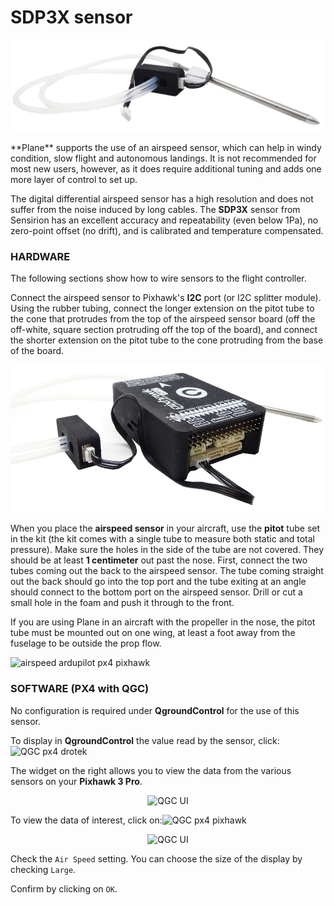 # SDP3X sensor

![sdp33 sensirion](../../../images/sdp33.JPG)

<p class="text-justify">**Plane** supports the use of an airspeed sensor, which can help in windy condition, slow flight and autonomous landings. It is not recommended for most new users, however, as it does require additional tuning and adds one more layer of control to set up.

The digital differential airspeed sensor has a high resolution and does not suffer from the noise induced by long cables. The **SDP3X** sensor from Sensirion has an excellent accuracy and repeatability (even below 1Pa), no zero-point offset (no drift), and is calibrated and temperature compensated.</p>



### HARDWARE

The following sections show how to wire sensors to the flight controller.

Connect the airspeed sensor to Pixhawk's **I2C** port \(or I2C splitter module\). Using the rubber tubing, connect the longer extension on the pitot tube to the cone that protrudes from the top of the airspeed sensor board \(off the off-white, square section protruding off the top of the board\), and connect the shorter extension on the pitot tube to the cone protruding from the base of the board.

<p align="center">
  <img src="../../../images/sdp33-pixhawk.jpg?raw=true" alt="SDP33 Pixhawk 3 Pro"/>
</p>

When you place the **airspeed sensor** in your aircraft, use the **pitot** tube set in the kit \(the kit comes with a single tube to measure both static and total pressure\). Make sure the holes in the side of the tube are not covered. They should be at least **1 centimeter** out past the nose. First, connect the two tubes coming out the back to the airspeed sensor. The tube coming straight out the back should go into the top port and the tube exiting at an angle should connect to the bottom port on the airspeed sensor. Drill or cut a small hole in the foam and push it through to the front.

If you are using Plane in an aircraft with the propeller in the nose, the pitot tube must be mounted out on one wing, at least a foot away from the fuselage to be outside the prop flow.

![](https://drotek.com/wp-content/uploads/2017/01/pitotinstalled1-700x404.jpg "airspeed ardupilot px4 pixhawk")

### SOFTWARE \(PX4 with QGC\)

No configuration is required under **QgroundControl** for the use of this sensor.

To display in **QgroundControl** the value read by the sensor, click: ![](https://drotek.com/wp-content/uploads/2017/01/Icone_Flight_Data_QGC.png "QGC px4 drotek")

The widget on the right allows you to view the data from the various sensors on your **Pixhawk 3 Pro**.

<p align="center">
  <img src="https://drotek.com/wp-content/uploads/2017/01/Flight_Data_Viewer_QGC.png?raw=true" alt="QGC UI"/>
</p>


To view the data of interest, click on:![](https://drotek.com/wp-content/uploads/2017/01/Reglage_Flight_Data_Viewer_QGC.png "QGC px4 pixhawk")

<p align="center">
  <img src="https://drotek.com/wp-content/uploads/2017/01/Flight_Data_List_QGC-250x606.png?raw=true" alt="QGC UI"/>
</p>


Check the `Air Speed` setting. You can choose the size of the display by checking `Large`.

Confirm by clicking on `OK`.

